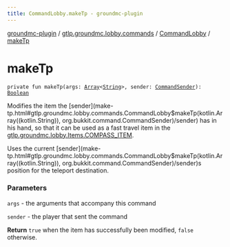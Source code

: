 ```yaml
---
title: CommandLobby.makeTp - groundmc-plugin
---
```


[groundmc-plugin](../../index.html) / [gtlp.groundmc.lobby.commands](../index.html) / [CommandLobby](index.html) / [makeTp](.)

# makeTp

`private fun makeTp(args: `[`Array`](https://kotlinlang.org/api/latest/jvm/stdlib/kotlin/-array/index.html)`<`[`String`](https://kotlinlang.org/api/latest/jvm/stdlib/kotlin/-string/index.html)`>, sender: `[`CommandSender`](https://hub.spigotmc.org/javadocs/spigot/org/bukkit/command/CommandSender.html)`): `[`Boolean`](https://kotlinlang.org/api/latest/jvm/stdlib/kotlin/-boolean/index.html)

Modifies the item the [sender](make-tp.html#gtlp.groundmc.lobby.commands.CommandLobby$makeTp(kotlin.Array((kotlin.String)), org.bukkit.command.CommandSender)/sender) has in his hand, so that it can be used as
a fast travel item in the [gtlp.groundmc.lobby.Items.COMPASS_ITEM](../../gtlp.groundmc.lobby/-items/-c-o-m-p-a-s-s_-i-t-e-m.html).

Uses the current [sender](make-tp.html#gtlp.groundmc.lobby.commands.CommandLobby$makeTp(kotlin.Array((kotlin.String)), org.bukkit.command.CommandSender)/sender)s position for the teleport destination.

### Parameters

`args` - the arguments that accompany this command

`sender` - the player that sent the command

**Return**
`true` when the item has successfully been modified, `false` otherwise.

